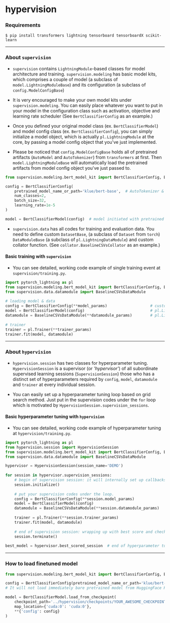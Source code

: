 # hypervision

### Requirements
```shell
$ pip install transformers lightning tensorboard tensorboardX scikit-learn
```

***
### About `supervision`

- `supervision` contains `LightningModule`-based classes for model architecture and training. `supervision.modeling` has basic model kits,
which comprises a couple of model (a subclass of `model.LightningModuleBase`) and its configuration (a subclass of `config.ModelConfigBase`)
 
- It is very encouraged to make your own model kits under `supervision.modeling`.
You can easily place whatever you want to put in your model in the configuration class such as activation, objective and learning rate scheduler (See `BertClassifierConfig` as an example.)

- Once you defined your original model class (ex. `BertClassifierModel`) and model config class (ex. `BertClassifierConfig`),
you can simply initialize a model object, which is actually `pl.LightningModule` at the core, by passing
a model config object that you've just implemented.

- Please be noticed that `config.ModelConfigBase` holds all of pretrained artifacts (`AutoModel` and `AutoTokenizer`) from
`transformers` at first. Then `model.LightningModuleBase` will automatically load the pretrained artifacts from model
config object you've just passed to.

```python
from supervision.modeling.bert_model_kit import BertClassifierConfig, BertClassifierModel

config = BertClassifierConfig(
    pretrained_model_name_or_path='klue/bert-base',  # AutoTokenizer & AutoModel are prepared to be fed to model later.
    num_classes=2,
    batch_size=32,
    learning_rate=1e-5
)

model = BertClassifierModel(config)  # model initiated with pretrained artifacts from config.
```
- `supervision.data` has all codes for training and evaluation data. You need to define custom `DatasetBase`, 
(a subclass of `Dataset` from `torch`) `DataModuleBase` (a subclass of `pl.LightningDataModule`) and
custom collator function. (See `collator.BaselineCSVsCollator` as an example.)

#### Basic training with `supervision`
- You can see detailed, working code example of single training event at `supervision/training.py`.
```python
import pytorch_lightning as pl
from supervision.modeling.bert_model_kit import BertClassifierConfig, BertClassifierModel
from supervision.data.datamodule import BaselineCSVsDataModule
 
# loading model & data
config = BertClassifierConfig(**model_params)                   # custom model config
model = BertClassifierModel(config)                             # pl.LightningModule
datamodule = BaselineCSVsDataModule(**datamodule_params)        # pl.LightningDataModule
 
# trainer
trainer = pl.Trainer(**trainer_params)
trainer.fit(model, datamodule)
```

***
### About `hypervision`

- `hypervision.session` has two classes for hyperparameter tuning. `HypervisionSession` is a supervisor (or *'hypervisor'*)
of all subordinate supervised learning sessions (`SupervisionSession`) those who has a distinct set of hyperparameters
required by `config`, `model`, `datamodule` and `trainer` at every individual session.

- You can easily set up a hyperparameter tuning loop based on grid search method. Just put in the supervision codes
under the `for` loop which is motivated by `HypervisionSession.supervision_sessions`.

#### Basic hyperparameter tuning with `hypervision`
- You can see detailed, working code example of hyperparameter tuning at `hypervision/training.py`.
```python
import pytorch_lightning as pl
from hypervision.session import HypervisionSession
from supervision.modeling.bert_model_kit import BertClassifierConfig, BertClassifierModel
from supervision.data.datamodule import BaselineCSVsDataModule

hypervisor = HypervisionSession(session_name='DEMO')
 
for session in hypervisor.supervision_sessions:
    # begin of supervision session: it will internally set up callbacks and tensorboard logger.
    session.initialize()
     
    # put your supervision codes under the loop.
    config = BertClassifierConfig(**session.model_params)                 # custom model config
    model = BertClassifierModel(config)                                   # pl.LightningModule
    datamodule = BaselineCSVsDataModule(**session.datamodule_params)      # pl.LightningDataModule
     
    trainer = pl.Trainer(**session.trainer_params)
    trainer.fit(model, datamodule)
 
    # end of supervision session: wrapping up with best score and checkpoint are registered.
    session.terminate()
 
best_model = hypervisor.best_scored_session  # end of hyperparameter tuning loop.
```

***
### How to load finetuned model
```python
from supervision.modeling.bert_model_kit import BertClassifierConfig, BertClassifierModel

config = BertClassifierConfig(pretrained_model_name_or_path='klue/bert-base', num_classes=2)
# It will not load immediately bare pretrained model from HuggingFace Hub until requested.

model = BertClassifierModel.load_from_checkpoint(
    checkpoint_path='../hypervision/checkpoints/YOUR_AWESOME_CHECKPOINT.ckpt',
    map_location={'cuda:0': 'cuda:0'},
    **{'config': config}
)
```
